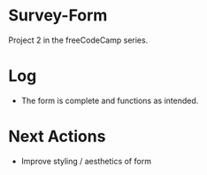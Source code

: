 # Survey-Form
Project 2 in the freeCodeCamp series.

# Log

- The form is complete and functions as intended.

# Next Actions

- Improve styling / aesthetics of form
